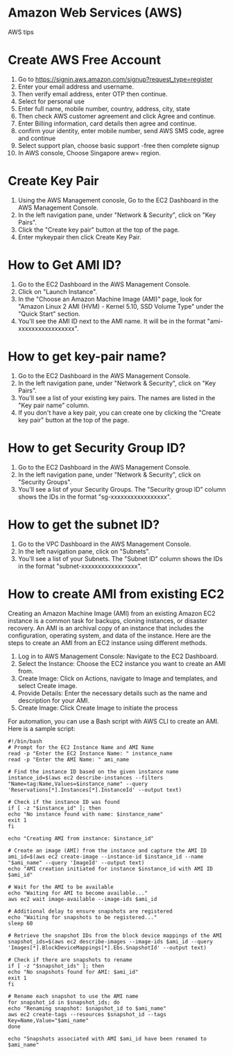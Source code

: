 # Amazon Web Services (AWS)
AWS tips

# Create AWS Free Account
1. Go to https://signin.aws.amazon.com/signup?request_type=register
2. Enter your email address and username.
3. Then verify email address, enter OTP then continue.
4. Select for personal use
5. Enter full name, mobile number, country, address, city, state
6. Then check AWS customer agreement and click Agree and continue.
7. Enter Billing information, card details then agree and continue.
8.  confirm your identity, enter mobile number, send AWS SMS code, agree and continue
9.  Select support plan, choose basic support -free then complete signup
10.  In AWS console, Choose Singapore arew= region.

# Create Key Pair
1. Using the AWS Management conosle, Go to the EC2 Dashboard in the AWS Management Console.
2. In the left navigation pane, under "Network & Security", click on "Key Pairs".
3. Click the "Create key pair" button at the top of the page.
4. Enter mykeypair then click Create Key Pair.

# How to Get AMI ID?
1. Go to the EC2 Dashboard in the AWS Management Console.
2. Click on "Launch Instance".
3. In the "Choose an Amazon Machine Image (AMI)" page, look for "Amazon Linux 2 AMI (HVM) - Kernel 5.10, SSD Volume Type" under the "Quick Start" section.
4. You'll see the AMI ID next to the AMI name. It will be in the format "ami-xxxxxxxxxxxxxxxxx".
   
# How to get key-pair name?
1. Go to the EC2 Dashboard in the AWS Management Console.
2. In the left navigation pane, under "Network & Security", click on "Key Pairs".
3. You'll see a list of your existing key pairs. The names are listed in the "Key pair name" column.
4. If you don't have a key pair, you can create one by clicking the "Create key pair" button at the top of the page.

# How to get Security Group ID?
1. Go to the EC2 Dashboard in the AWS Management Console.
2. In the left navigation pane, under "Network & Security", click on "Security Groups".
3. You'll see a list of your Security Groups. The "Security group ID" column shows the IDs in the format "sg-xxxxxxxxxxxxxxxxx".

# How to get the subnet ID?
1. Go to the VPC Dashboard in the AWS Management Console.
2. In the left navigation pane, click on "Subnets".
3. You'll see a list of your Subnets. The "Subnet ID" column shows the IDs in the format "subnet-xxxxxxxxxxxxxxxxx".

# How to create AMI from existing EC2
Creating an Amazon Machine Image (AMI) from an existing Amazon EC2 instance is a common task for backups, cloning instances, or disaster recovery. An AMI is an archival copy of an instance that includes the configuration, operating system, and data of the instance. Here are the steps to create an AMI from an EC2 instance using different methods.

1. Log in to AWS Management Console: Navigate to the EC2 Dashboard.
2. Select the Instance: Choose the EC2 instance you want to create an AMI from.
3. Create Image: Click on Actions, navigate to Image and templates, and select Create image.
4. Provide Details: Enter the necessary details such as the name and description for your AMI.
5. Create Image: Click Create Image to initiate the process

For automation, you can use a Bash script with AWS CLI to create an AMI. Here is a sample script:
```
#!/bin/bash
# Prompt for the EC2 Instance Name and AMI Name
read -p "Enter the EC2 Instance Name: " instance_name
read -p "Enter the AMI Name: " ami_name

# Find the instance ID based on the given instance name
instance_id=$(aws ec2 describe-instances --filters "Name=tag:Name,Values=$instance_name" --query 'Reservations[*].Instances[*].InstanceId' --output text)

# Check if the instance ID was found
if [ -z "$instance_id" ]; then
echo "No instance found with name: $instance_name"
exit 1
fi

echo "Creating AMI from instance: $instance_id"

# Create an image (AMI) from the instance and capture the AMI ID
ami_id=$(aws ec2 create-image --instance-id $instance_id --name "$ami_name" --query 'ImageId' --output text)
echo "AMI creation initiated for instance $instance_id with AMI ID $ami_id"

# Wait for the AMI to be available
echo "Waiting for AMI to become available..."
aws ec2 wait image-available --image-ids $ami_id

# Additional delay to ensure snapshots are registered
echo "Waiting for snapshots to be registered..."
sleep 60

# Retrieve the snapshot IDs from the block device mappings of the AMI
snapshot_ids=$(aws ec2 describe-images --image-ids $ami_id --query 'Images[*].BlockDeviceMappings[*].Ebs.SnapshotId' --output text)

# Check if there are snapshots to rename
if [ -z "$snapshot_ids" ]; then
echo "No snapshots found for AMI: $ami_id"
exit 1
fi

# Rename each snapshot to use the AMI name
for snapshot_id in $snapshot_ids; do
echo "Renaming snapshot: $snapshot_id to $ami_name"
aws ec2 create-tags --resources $snapshot_id --tags Key=Name,Value="$ami_name"
done

echo "Snapshots associated with AMI $ami_id have been renamed to $ami_name"

```
